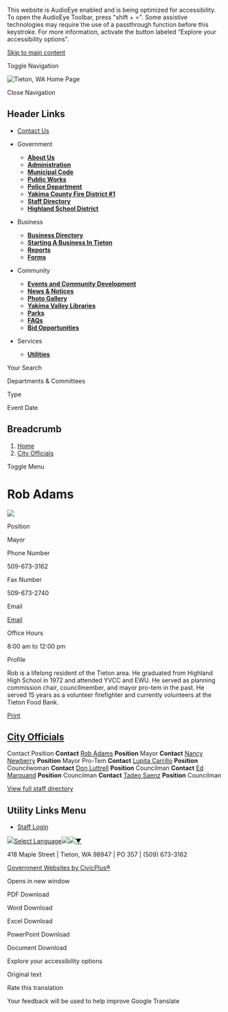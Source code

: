 This website is AudioEye enabled and is being optimized for accessibility. To open the AudioEye Toolbar, press "shift + =". Some assistive technologies may require the use of a passthrough function before this keystroke. For more information, activate the button labeled “Explore your accessibility options”.

[Skip to main content](https://www.cityoftieton.gov/city-officials/directory-listing/rob-adams/)

Toggle Navigation

![Tieton, WA Home Page](https://www.cityoftieton.gov/sites/g/files/vyhlif13021/files/City-of-Tieton-Official-Logo-small1-CPtransparent_0.png)

Close Navigation

## Header Links

- [Contact Us](https://www.cityoftieton.gov/contact-us)

<!--THE END-->

- Government
  
  - [**About Us**](https://www.cityoftieton.gov/About-Us)
  - [**Administration**](https://www.cityoftieton.gov/Administration)
  
  <!--THE END-->
  
  - [**Municipal Code**](https://www.cityoftieton.gov/Municipal-Code)
  - [**Public Works**](https://www.cityoftieton.gov/public-works)
  
  <!--THE END-->
  
  - [**Police Department**](https://www.cityoftieton.gov/Police-Department)
  - [**Yakima County Fire District #1**](https://www.cityoftieton.gov/yakima-county-fire-district-1)
  
  <!--THE END-->
  
  - [**Staff Directory**](https://www.cityoftieton.gov/Directory)
  - [**Highland School District**](https://www.cityoftieton.gov/highland-school-district)
- Business
  
  - [**Business Directory**](https://www.cityoftieton.gov/business-directory)
  - [**Starting A Business In Tieton**](https://www.cityoftieton.gov/business/page/starting-business-tieton)
  
  <!--THE END-->
  
  - [**Reports**](https://www.cityoftieton.gov/Reports)
  - [**Forms**](https://www.cityoftieton.gov/forms)
  
  <!--THE END-->
  
  <!--THE END-->
- Community
  
  - [**Events and Community Development**](https://www.cityoftieton.gov/Events-and-Community-Development)
  - [**News &amp; Notices**](https://www.cityoftieton.gov/News)
  
  <!--THE END-->
  
  - [**Photo Gallery**](https://www.cityoftieton.gov/about-us/page/photo-gallery)
  - [**Yakima Valley Libraries**](https://www.cityoftieton.gov/Yakima-Valley-Libraries)
  
  <!--THE END-->
  
  - [**Parks**](https://www.cityoftieton.gov/parksites)
  - [**FAQs**](https://www.cityoftieton.gov/FAQS)
  
  <!--THE END-->
  
  - [**Bid Opportunities**](https://www.cityoftieton.gov/bid-opportunities)
- Services
  
  - [**Utilities**](https://www.cityoftieton.gov/Utilities)
  
  <!--THE END-->
  
  <!--THE END-->
  
  <!--THE END-->

Your Search

Departments &amp; Committees

Type

Event Date

## Breadcrumb

1. [Home](https://www.cityoftieton.gov)
2. [City Officials](https://www.cityoftieton.gov/city-officials)

Toggle Menu

# Rob Adams

![](https://www.cityoftieton.gov/sites/g/files/vyhlif13021/files/styles/directory_listings_body_with_photo/public/media/city-officials/image/576/resized_20240619_123116_1722449926369.jpeg?itok=Bb2X_6ZC)

Position

Mayor

Phone Number

509-673-3162

Fax Number

509-673-2740

Email

[Email](https://www.cityoftieton.gov/email-contact/node/66/field_email "Email Rob Adams (opens in a new window)")

Office Hours

8:00 am to 12:00 pm

Profile

Rob is a lifelong resident of the Tieton area. He graduated from Highland High School in 1972 and attended YVCC and EWU. He served as planning commission chair, councilmember, and mayor pro-tem in the past. He served 15 years as a volunteer firefighter and currently volunteers at the Tieton Food Bank.

[Print](https://www.cityoftieton.gov/print/pdf/node/66)

## [City Officials](https://www.cityoftieton.gov/city-officials)

Contact Position **Contact** [Rob Adams](https://www.cityoftieton.gov/city-officials/directory-listing/rob-adams) **Position** Mayor **Contact** [Nancy Newberry](https://www.cityoftieton.gov/city-officials/directory-listing/nancy-newberry) **Position** Mayor Pro-Tem **Contact** [Lupita Carrillo](https://www.cityoftieton.gov/city-officials/directory-listing/lupita-carrillo) **Position** Councilwoman **Contact** [Don Luttrell](https://www.cityoftieton.gov/city-officials/directory-listing/don-luttrell) **Position** Councilman **Contact** [Ed Marquand](https://www.cityoftieton.gov/city-officials/directory-listing/ed-marquand) **Position** Councilman **Contact** [Tadeo Saenz](https://www.cityoftieton.gov/city-officials/directory-listing/tadeo-saenz) **Position** Councilman

[View full staff directory](https://www.cityoftieton.gov/directory)

## Utility Links Menu

- [Staff Login](https://www.cityoftieton.gov/login?current=)

![](https://www.google.com/images/cleardot.gif)[Select Language![](https://www.google.com/images/cleardot.gif)​![](https://www.google.com/images/cleardot.gif)▼](https://www.cityoftieton.gov/city-officials/directory-listing/rob-adams)

418 Maple Street | Tieton, WA 98947 | PO 357 | (509) 673-3162

[Government Websites by CivicPlus®](https://www.civicplus.com "(opens in a new window)")

Opens in new window

PDF Download

Word Download

Excel Download

PowerPoint Download

Document Download

Explore your accessibility options

Original text

Rate this translation

Your feedback will be used to help improve Google Translate
